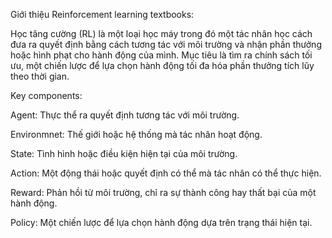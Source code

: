 Giới thiệu Reinforcement learning textbooks:

Học tăng cường (RL) là một loại học máy trong đó một tác nhân học cách đưa ra quyết định bằng cách tương tác với môi trường và nhận phần thưởng hoặc hình phạt cho hành động của mình. Mục tiêu là tìm ra chính sách tối ưu, một chiến lược để lựa chọn hành động tối đa hóa phần thưởng tích lũy theo thời gian.

Key components:

Agent: Thực thể ra quyết định tương tác với môi trường.

Environmnet: Thế giới hoặc hệ thống mà tác nhân hoạt động.

State: Tình hình hoặc điều kiện hiện tại của môi trường.

Action: Một động thái hoặc quyết định có thể mà tác nhân có thể thực hiện.

Reward: Phản hồi từ môi trường, chỉ ra sự thành công hay thất bại của một hành động.

Policy: Một chiến lược để lựa chọn hành động dựa trên trạng thái hiện tại.
